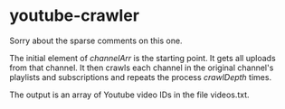 # youtube-crawler
Sorry about the sparse comments on this one.

The initial element of _channelArr_ is the starting point.  It gets all uploads from that channel.  It then crawls each channel in the original channel's playlists and subscriptions and repeats the process _crawlDepth_ times. 

The output is an array of Youtube video IDs in the file videos.txt.
